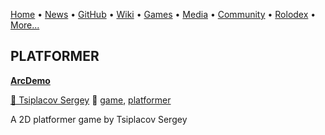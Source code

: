 [Home](https://qb64.com) • [News](news.md) • [GitHub](github.md) • [Wiki](wiki.md) • [Games](games.md) • [Media](media.md) • [Community](community.md) • [Rolodex](rolodex.md) • [More...](more.md)

## PLATFORMER

**[ArcDemo](arc-demo/index)**

[🐝 Tsiplacov Sergey](tsiplacov-sergey) 🔗 [game](game), [platformer](platformer)

A 2D platformer game by Tsiplacov Sergey
